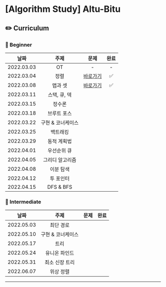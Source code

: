 # [Algorithm Study] Altu-Bitu

## ✏️ Curriculum

### 🌙 Beginner

|    날짜    |       주제        |                                                      문제                                                      | 완료 |
| :--------: | :---------------: | :------------------------------------------------------------------------------------------------------------: | :--: |
| 2022.03.03 |        OT         |                                                       -                                                        |  -   |
| 2022.03.04 |       정렬        | [바로가기](https://github.com/Altu-Bitu-2/Notice/tree/main/03%EC%9B%94%2004%EC%9D%BC%20-%20%EC%A0%95%EB%A0%AC) |  ✅  |
| 2022.03.08 |      맵과 셋      | [바로가기](https://github.com/Altu-Bitu-2/Notice/tree/main/03%EC%9B%94%2008%EC%9D%BC%20-%20%EB%A7%B5%EA%B3%BC%20%EC%85%8B) | ✅ |
| 2022.03.11 |   스택, 큐, 덱    |
| 2022.03.15 |      정수론       |
| 2022.03.18 |    브루트 포스    |
| 2022.03.22 | 구현 & 코너케이스 |
| 2022.03.25 |     백트래킹      |
| 2022.03.29 |    동적 계획법    |
| 2022.04.01 |    우선순위 큐    |
| 2022.04.05 |  그리디 알고리즘  |
| 2022.04.08 |     이분 탐색     |
| 2022.04.12 |     투 포인터     |
| 2022.04.15 |     DFS & BFS     |

### 🌙 Intermediate

|    날짜    |       주제        | 문제 | 완료 |
| :--------: | :---------------: | :--: | :--: |
| 2022.05.03 |     최단 경로     |
| 2022.05.10 | 구현 & 코너케이스 |
| 2022.05.17 |       트리        |
| 2022.05.24 |   유니온 파인드   |
| 2022.05.31 |  최소 신장 트리   |
| 2022.06.07 |     위상 정렬     |

---
